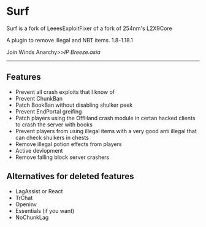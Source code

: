 # Surf
Surf is a fork of LeeesExploitFixer of a fork of 254nm's L2X9Core

A plugin to remove illegal and NBT items. 1.8-1.18.1

Join Winds Anarchy>>*IP Breeze.asia*
___

## Features

* Prevent all crash exploits that I know of
* Prevent ChunkBan
* Patch BookBan without disabling shulker peek
* Prevent EndPortal greifing
* Patch players using the OffHand crash module in certan hacked clients to crash the server with books
* Prevent players from using illegal items with a very good anti illegal that can check shulkers in chests
* Remove illegal potion effects from players
* Active devlopment
* Remove falling block server crashers
## Alternatives for deleted features
* LagAssist or React
* TrChat
* Openinv
* Essentials (if you want)
* NoChunkLag

